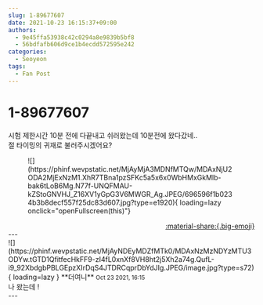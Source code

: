 ```yaml
---
slug: 1-89677607
date: 2021-10-23 16:15:37+09:00
authors:
  - 9e45ffa53938c42c0294a8e9839b5bf8
  - 56bdfafb606d9ce1b4ecdd572595e242
categories:
  - Seoyeon
tags:
  - Fan Post
---
```


# 1-89677607

<div class="post-container" markdown="1">
<div class="content-container md-sidebar__scrollwrap" markdown="1">

시험 제한시간 10분 전에 다끝내고 쉬러왔는데 10분전에 왔다갔네..<br>절 타이밍의 귀재로 불러주시겠어요?
<figure markdown="1">
![](https://phinf.wevpstatic.net/MjAyMjA3MDNfMTQw/MDAxNjU2ODA2MjExNzM1.XhR7TBna1pzSFKc5a5x6x0WbHMxGkMlb-bak6tLoB6Mg.N77f-UNQFMAU-kZStoGNVHJ_Z16XV1yGpG3V6MWGR_Ag.JPEG/696596f1b0234b3b8decf557f25dc83d607.jpg?type=e1920){ loading=lazy onclick="openFullscreen(this)"}
</figure>


</div>
</div>

<div style="text-align: right;" markdown="1">
<a href="https://weverse.io/fromis9/fanpost/1-89677607" style="text-align: right;">:material-share:{.big-emoji}</a>
</div>
---

<div class="comments-container md-sidebar__scrollwrap" markdown="1">
<div class="comment" markdown="1">
<div class='id-container' markdown="1">
![](https://phinf.wevpstatic.net/MjAyNDEyMDZfMTk0/MDAxNzMzNDYzMTU3ODYw.tGTD1QfitfecHkFF9-zI4fL0xnXf8VH8ht2j5Xh2a74g.QufL-i9_92XbdgbPBLGEpzXIrDqS4JTDRCqprDbYdJIg.JPEG/image.jpg?type=s72){ loading=lazy }
**<span class="artist">더여니</span>** <small>Oct 23 2021, 16:15</small><br>
</div>
<div class='comment-body' markdown="1">
나 왔는데 !
</div>
</div>
</div>
---
